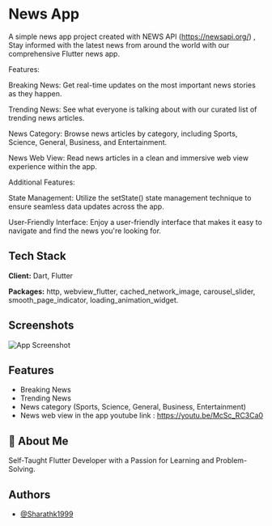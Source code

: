 
# News App

A simple news app project created with NEWS API (https://newsapi.org/)
, Stay informed with the latest news from around the world with our comprehensive Flutter news app.

Features:

Breaking News: Get real-time updates on the most important news stories as they happen.

Trending News: See what everyone is talking about with our curated list of trending news articles.

News Category: Browse news articles by category, including Sports, Science, General, Business, and Entertainment.

News Web View: Read news articles in a clean and immersive web view experience within the app.

Additional Features:

State Management: Utilize the setState() state management technique to ensure seamless data updates across the app.

User-Friendly Interface: Enjoy a user-friendly interface that makes it easy to navigate and find the news you're looking for.


## Tech Stack

**Client:** Dart, Flutter

**Packages:** http, webview_flutter, cached_network_image, carousel_slider, smooth_page_indicator, loading_animation_widget.


## Screenshots

![App Screenshot](https://blogger.googleusercontent.com/img/b/R29vZ2xl/AVvXsEjN-zLnc5hpVFKZuwgKYeaI6of7W7ZxxrfqJaDss2DEGKuOmJn6hjlXqeTNJK-CnF-G3nxgjuZVWM9LO7UF_Dt_3MFpCZHTbAY6MWEWQZit6gHL49gEFmVcwsheBFdy6SvwFX7o-pxJrGdS9QO30Cz7bTxQEFnzJ7Hw1G5syhWe1nHyO8TDyc15ubzCTcB1/s1280/News.png)


## Features

- Breaking News
- Trending News
- News category (Sports, Science, General, Business, Entertainment)
- News web view in the app
youtube link : https://youtu.be/McSc_RC3Ca0



## 🚀 About Me
Self-Taught Flutter Developer with a Passion for Learning and Problem-Solving.


## Authors

- [@Sharathk1999](https://github.com/Sharathk1999)

